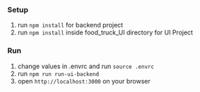 ### Setup
1. run `npm install` for backend project
2. run `npm install` inside food_truck_UI directory for UI Project

### Run
1. change values in .envrc and run `source .envrc`
2. run `npm run run-ui-backend`
3. open `http://localhost:3000` on your browser